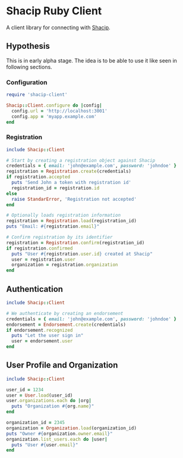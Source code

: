 # Shacip Ruby Client

A client library for connecting with [Shacip](https://github.com/rafaelpivato/shacip).

## Hypothesis

This is in early alpha stage. The idea is to be able to use it like seen in
following sections.

### Configuration

```ruby
require 'shacip-client'

Shacip::Client.configure do |config|
  config.url = 'http://localhost:3001'
  config.app = 'myapp.example.com'
end
```

### Registration

```ruby
include Shacip::Client

# Start by creating a registration object against Shacip
credentials = { email: 'john@example.com', password: 'johndoe' }
registration = Registration.create(credentials)
if registration.accepted
  puts 'Send John a token with registration id'
  registration_id = registration.id
else
  raise StandarError, 'Registration not accepted'
end

# Optionally loads registration information
registration = Registration.load(registration_id)
puts "Email: #{registration.email}"

# Confirm registration by its identifier
registration = Registration.confirm(registration_id)
if registration.confirmed
  puts "User #{registration.user.id} created at Shacip"
  user = registration.user
  organization = registration.organization
end
```

## Authentication

```ruby
include Shacip::Client

# We authenticate by creating an endorsement
credentials = { email: 'john@example.com', password: 'johndoe' }
endorsement = Endorsement.create(credentials)
if endorsement.recognized
  puts "Let the user sign in"
  user = endorsement.user
end
```

## User Profile and Organization

```ruby
include Shacip::Client

user_id = 1234
user = User.load(user_id)
user.organizations.each do |org|
  puts "Organization #{org.name}"
end

organization_id = 2345
organization = Organization.load(organization_id)
puts "Owner #{organization.owner.email}"
organization.list_users.each do |user|
  puts "User #{user.email}"
end
```
